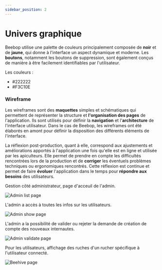 ```yaml
---
sidebar_position: 2
---
```


# Univers graphique

Beebop utilise une palette de couleurs principalement composée de **noir** et de **jaune**, qui donne à l'interface un aspect dynamique et moderne. Les **boutons**, notamment les boutons de suppression, sont également conçus de manière à être facilement identifiables par l'utilisateur.

Les couleurs :

-   #222222
-   #F3C10E

### Wireframe

Les wireframes sont des **maquettes** simples et schématiques qui permettent de représenter la structure et **l'organisation des pages** de l'application. Ils sont utilisés pour définir la **navigation** et l'**architecture** de l'interface utilisateur. Dans le cas de Beebop, les wireframes ont été élaborés en amont pour définir la disposition des différents éléments de l'interface.

La réflexion post-production, quant à elle, correspond aux ajustements et améliorations apportés à l'application une fois qu'elle est en ligne et utilisée par les apiculteurs. Elle permet de prendre en compte les difficultés rencontrées lors de la production et de **corriger** les éventuels problèmes techniques ou ergonomiques rencontrés. Cette réflexion est continue et permet de faire **évoluer** l'application dans le temps pour **répondre aux besoins** des utilisateurs.

Gestion côté administrateur, page d'acceuil de l'admin.

![Admin list page](/img/ADMIN_beekeepers_list.png)

L'admin a accès à toutes les infos sur les utilisateurs.

![Admin show page](/img/ADMIN_beekeeper.png)

L'admin a la possibilité de valider ou rejeter la demande de création de compte des nouveaux internautes.

![Admin validate page](/img/ADMIN_validation.png)

Pour les utilisateurs, affichage des ruches d'un rucher spécifique à l'utilisateur connecté.

![Beehive page](/img/BEEHIVES_list.png)
